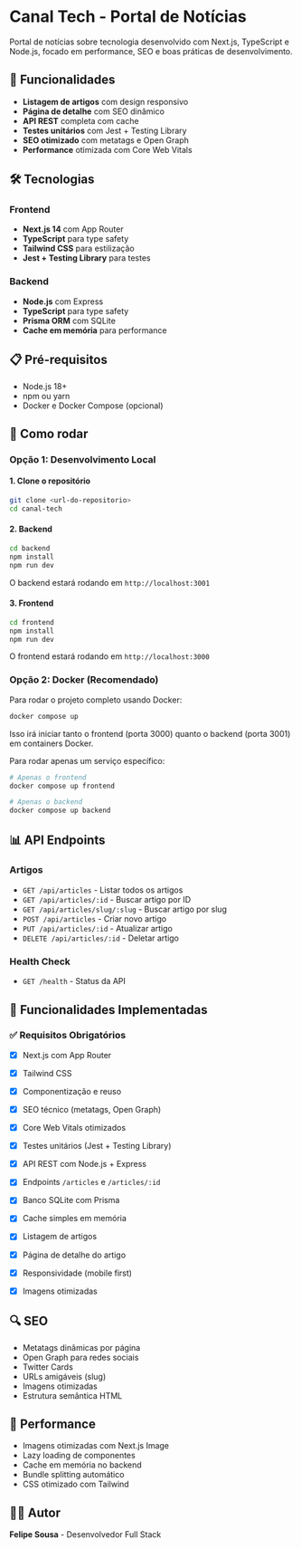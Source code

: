 # Canal Tech - Portal de Notícias

Portal de notícias sobre tecnologia desenvolvido com Next.js, TypeScript e Node.js, focado em performance, SEO e boas práticas de desenvolvimento.

## 🚀 Funcionalidades

- **Listagem de artigos** com design responsivo
- **Página de detalhe** com SEO dinâmico
- **API REST** completa com cache
- **Testes unitários** com Jest + Testing Library
- **SEO otimizado** com metatags e Open Graph
- **Performance** otimizada com Core Web Vitals

## 🛠️ Tecnologias

### Frontend
- **Next.js 14** com App Router
- **TypeScript** para type safety
- **Tailwind CSS** para estilização
- **Jest + Testing Library** para testes

### Backend
- **Node.js** com Express
- **TypeScript** para type safety
- **Prisma ORM** com SQLite
- **Cache em memória** para performance

## 📋 Pré-requisitos

- Node.js 18+ 
- npm ou yarn
- Docker e Docker Compose (opcional)

## 🚀 Como rodar

### Opção 1: Desenvolvimento Local

#### 1. Clone o repositório
```bash
git clone <url-do-repositorio>
cd canal-tech
```

#### 2. Backend
```bash
cd backend
npm install
npm run dev
```

O backend estará rodando em `http://localhost:3001`

#### 3. Frontend
```bash
cd frontend
npm install
npm run dev
```

O frontend estará rodando em `http://localhost:3000`

### Opção 2: Docker (Recomendado)

Para rodar o projeto completo usando Docker:

```bash
docker compose up
```

Isso irá iniciar tanto o frontend (porta 3000) quanto o backend (porta 3001) em containers Docker.

Para rodar apenas um serviço específico:

```bash
# Apenas o frontend
docker compose up frontend

# Apenas o backend
docker compose up backend
```

## 📊 API Endpoints

### Artigos
- `GET /api/articles` - Listar todos os artigos
- `GET /api/articles/:id` - Buscar artigo por ID
- `GET /api/articles/slug/:slug` - Buscar artigo por slug
- `POST /api/articles` - Criar novo artigo
- `PUT /api/articles/:id` - Atualizar artigo
- `DELETE /api/articles/:id` - Deletar artigo

### Health Check
- `GET /health` - Status da API


## 🎯 Funcionalidades Implementadas

### ✅ Requisitos Obrigatórios
- [x] Next.js com App Router
- [x] Tailwind CSS
- [x] Componentização e reuso
- [x] SEO técnico (metatags, Open Graph)
- [x] Core Web Vitals otimizados
- [x] Testes unitários (Jest + Testing Library)
- [x] API REST com Node.js + Express
- [x] Endpoints `/articles` e `/articles/:id`
- [x] Banco SQLite com Prisma
- [x] Cache simples em memória
- [x] Listagem de artigos
- [x] Página de detalhe do artigo
- [x] Responsividade (mobile first)
- [x] Imagens otimizadas


## 🔍 SEO

- Metatags dinâmicas por página
- Open Graph para redes sociais
- Twitter Cards
- URLs amigáveis (slug)
- Imagens otimizadas
- Estrutura semântica HTML

## 🚀 Performance

- Imagens otimizadas com Next.js Image
- Lazy loading de componentes
- Cache em memória no backend
- Bundle splitting automático
- CSS otimizado com Tailwind

## 👨‍💻 Autor

**Felipe Sousa** - Desenvolvedor Full Stack